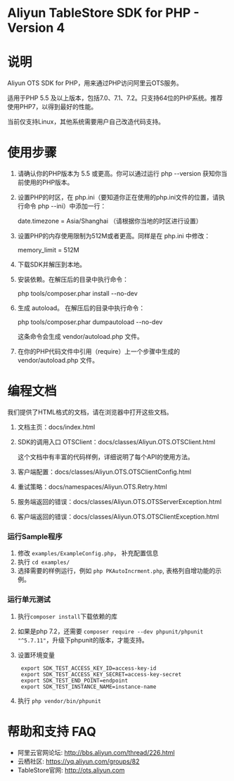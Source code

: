 Aliyun TableStore SDK for PHP - Version 4
==================================

# 说明

Aliyun OTS SDK for PHP，用来通过PHP访问阿里云OTS服务。

适用于PHP 5.5 及以上版本，包括7.0、7.1、7.2。只支持64位的PHP系统。推荐使用PHP7，以得到最好的性能。

当前仅支持Linux，其他系统需要用户自己改造代码支持。

# 使用步骤

1. 请确认你的PHP版本为 5.5 或更高。你可以通过运行 php --version 获知你当前使用的PHP版本。

2. 设置PHP的时区，在 php.ini（要知道你正在使用的php.ini文件的位置，请执行命令 php --ini）中添加一行：
   
   date.timezone = Asia/Shanghai  （请根据你当地的时区进行设置）

3. 设置PHP的内存使用限制为512M或者更高。同样是在 php.ini 中修改：
  
   memory_limit = 512M

4. 下载SDK并解压到本地。

5. 安装依赖。在解压后的目录中执行命令： 

   php tools/composer.phar install --no-dev

6. 生成 autoload。 在解压后的目录中执行命令：

   php tools/composer.phar dumpautoload --no-dev

   这条命令会生成 vendor/autoload.php 文件。

7. 在你的PHP代码文件中引用（require）上一个步骤中生成的 vendor/autoload.php 文件。

# 编程文档

我们提供了HTML格式的文档，请在浏览器中打开这些文档。

1. 文档主页：docs/index.html

2. SDK的调用入口 OTSClient：docs/classes/Aliyun.OTS.OTSClient.html

   这个文档中有丰富的代码样例，详细说明了每个API的使用方法。

3. 客户端配置：docs/classes/Aliyun.OTS.OTSClientConfig.html

4. 重试策略：docs/namespaces/Aliyun.OTS.Retry.html

5. 服务端返回的错误：docs/classes/Aliyun.OTS.OTSServerException.html

6. 客户端返回的错误：docs/classes/Aliyun.OTS.OTSClientException.html

### 运行Sample程序

1. 修改 `examples/ExampleConfig.php`， 补充配置信息
2. 执行 `cd examples/`
3. 选择需要的样例运行，例如 `php PKAutoIncrment.php`, 表格列自增功能的示例。

### 运行单元测试

1. 执行`composer install`下载依赖的库
2. 如果是php 7.2，还需要 `composer require --dev phpunit/phpunit "^5.7.11"`，升级下phpunit的版本，才能支持。
3. 设置环境变量

        export SDK_TEST_ACCESS_KEY_ID=access-key-id
        export SDK_TEST_ACCESS_KEY_SECRET=access-key-secret
        export SDK_TEST_END_POINT=endpoint
        export SDK_TEST_INSTANCE_NAME=instance-name

4. 执行 `php vendor/bin/phpunit`

# 帮助和支持 FAQ

* 阿里云官网论坛: http://bbs.aliyun.com/thread/226.html
* 云栖社区: https://yq.aliyun.com/groups/82
* TableStore官网:  http://ots.aliyun.com
